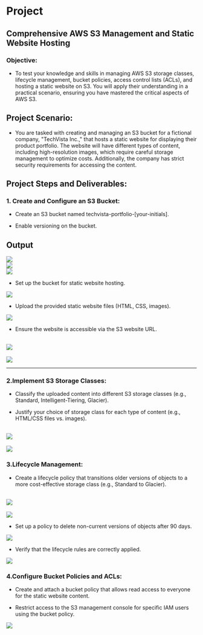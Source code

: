 # Project 

## Comprehensive AWS S3 Management and Static Website Hosting

### Objective:

+ To test your knowledge and skills in managing AWS S3 storage classes, lifecycle management, bucket policies, access control lists (ACLs), and hosting a static website on S3. You will apply their understanding in a practical scenario, ensuring you have mastered the critical aspects of AWS S3.

## Project Scenario:

+ You are tasked with creating and managing an S3 bucket for a fictional company, "TechVista Inc.," that hosts a static website for displaying their product portfolio. The website will have different types of content, including high-resolution images, which require careful storage management to optimize costs. Additionally, the company has strict security requirements for accessing the content.

## Project Steps and Deliverables:

### **1. Create and Configure an S3 Bucket:**


+ Create an S3 bucket named techvista-portfolio-[your-initials].

+ Enable versioning on the bucket.


## Output 

<img src="./images/pic1.png">
<br>

<img src="./images/pic2.png">
<br>

<img src="./images/pic3.png">
<br>

+ Set up the bucket for static website hosting.

<img src="./images/pic4.png">
<br>

+ Upload the provided static website files (HTML, CSS, images).

<img src="./images/pic5.png">
<br>


+ Ensure the website is accessible via the S3 website URL.

<br>
<img src="./images/pic6.png">
<br>

<br>
<img src="./images/pic7.png">
<br>

<hr>

### **2.Implement S3 Storage Classes:**

+ Classify the uploaded content into different S3 storage classes (e.g., Standard, Intelligent-Tiering, Glacier).

+ Justify your choice of storage class for each type of content (e.g., HTML/CSS files vs. images).

<br>
<img src="./images/pic9.png">
<br>

<br>
<img src="./images/pic8.png">
<br>


### **3.Lifecycle Management:**

+ Create a lifecycle policy that transitions older versions of objects to a more cost-effective storage class (e.g., Standard to Glacier).


<br>
<img src="./images/pic10.png">
<br>

<br>
<img src="./images/pic11.png">
<br>


+ Set up a policy to delete non-current versions of objects after 90 days.

<img src="./images/pic12.png">
<br>

+ Verify that the lifecycle rules are correctly applied.

<img src="./images/pic14.png">
<br>

### **4.Configure Bucket Policies and ACLs:**

+ Create and attach a bucket policy that allows read access to everyone for the static website content.

+ Restrict access to the S3 management console for specific IAM users using the bucket policy.


<img src="./images/pic15.png">
<br>
